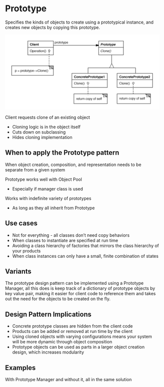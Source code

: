 # Prototype

Specifies the kinds of objects to create
using a prototypical instance, and
creates new objects by copying this
prototype.

![Uml Diagram](/Creational/Prototype/assets/uml.png)


Client requests clone of an existing object
- Cloning logic is in the object itself
- Cuts down on subclassing
- Hides cloning implementation

## When to apply the Prototype pattern
When object creation, composition, and representation needs to be separate from a given system


Prototype works well with Object Pool
- Especially if manager class is used


Works with indefinite variety of prototypes
- As long as they all inherit from Prototype

## Use cases

- Not for everything - all classes don’t need copy behaviors
- When classes to instantiate are specified at run time
- Avoiding a class hierarchy of factories that mirrors the class hierarchy of your products
- When class instances can only have a small, finite combination of
states

## Variants

The prototype design pattern can be implemented using a Prototype Manager, all this does is keep track of a dictionary of prototype objects by key value pair, making it easier for client code to reference them and takes out the need for the objects to be created on the fly.

## Design Pattern Implications
- Concrete prototype classes are hidden from the client code
- Products can be added or removed at run time by the client
- Using cloned objects with varying configurations means your system will be more dynamic through object composition
- Prototype objects can be used as parts in a larger object creation design, which increases modularity

## Examples

With Prototype Manager and without it, all in the same solution
